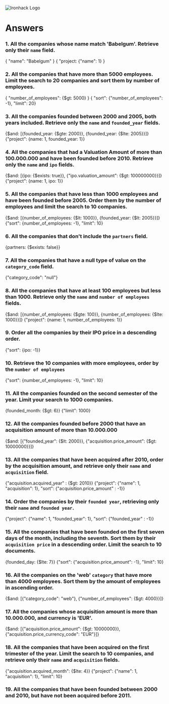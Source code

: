 ![Ironhack Logo](https://i.imgur.com/1QgrNNw.png)

# Answers

### 1. All the companies whose name match 'Babelgum'. Retrieve only their `name` field.

{ "name": "Babelgum" }
{ "project: {"name": 1} }

### 2. All the companies that have more than 5000 employees. Limit the search to 20 companies and sort them by **number of employees**.

{ "number_of_employees": {\$gt: 5000} }
{ "sort": {"number_of_employees": -1}, "limit": 20}

### 3. All the companies founded between 2000 and 2005, both years included. Retrieve only the `name` and `founded_year` fields.

{$and: [{founded_year: {$gte: 2000}}, {founded_year: {\$lte: 2005}}]}
{"project": {name: 1, founded_year: 1}}

### 4. All the companies that had a Valuation Amount of more than 100.000.000 and have been founded before 2010. Retrieve only the `name` and `ipo` fields.

{$and: [{ipo: {$exists: true}}, {"ipo.valuation_amount": {\$gt: 100000000}}]}
{"project": {name: 1, ipo: 1}}

### 5. All the companies that have less than 1000 employees and have been founded before 2005. Order them by the number of employees and limit the search to 10 companies.

{$and: [{number_of_employees: {$lt: 1000}}, {founded_year: {\$lt: 2005}}]}
{"sort": {number_of_employees: -1}, "limit": 10}

### 6. All the companies that don't include the `partners` field.

{partners: {\$exists: false}}

### 7. All the companies that have a null type of value on the `category_code` field.

{"category_code": "null"}

### 8. All the companies that have at least 100 employees but less than 1000. Retrieve only the `name` and `number of employees` fields.

{$and: [{number_of_employees: {$gte: 100}}, {number_of_employees: {\$lte: 1000}}]}
{"project": {name: 1, number_of_employees: 1}}

### 9. Order all the companies by their IPO price in a descending order.

{"sort": {ipo: -1}}

### 10. Retrieve the 10 companies with more employees, order by the `number of employees`

{"sort": {number_of_employees: -1}, "limit": 10}

### 11. All the companies founded on the second semester of the year. Limit your search to 1000 companies.

{founded_month: {\$gt: 6}}
{"limit": 1000}

### 12. All the companies founded before 2000 that have an acquisition amount of more than 10.000.000

{$and: [{"founded_year": {$lt: 2000}}, {"acquisition.price_amount": {\$gt: 10000000}}]}

### 13. All the companies that have been acquired after 2010, order by the acquisition amount, and retrieve only their `name` and `acquisition` field.

{"acquisition.acquired_year" : {\$gt: 2010}}
{"project": {"name": 1, "acquisition": 1}, "sort": {"acquisition.price_amount" : -1}}

### 14. Order the companies by their `founded year`, retrieving only their `name` and `founded year`.

{"project": {"name": 1, "founded_year": 1}, "sort": {"founded_year" : -1}}

### 15. All the companies that have been founded on the first seven days of the month, including the seventh. Sort them by their `acquisition price` in a descending order. Limit the search to 10 documents.

{founded_day: {\$lte: 7}}
{"sort": {"acquisition.price_amount": -1}, "limit": 10}

### 16. All the companies on the 'web' `category` that have more than 4000 employees. Sort them by the amount of employees in ascending order.

{$and: [{"category_code": "web"}, {"number_of_employees": {$gt: 4000}}]}

### 17. All the companies whose acquisition amount is more than 10.000.000, and currency is 'EUR'.

{$and: [{"acquisition.price_amount": {$gt: 10000000}}, {"acquisition.price_currency_code": "EUR"}]}

### 18. All the companies that have been acquired on the first trimester of the year. Limit the search to 10 companies, and retrieve only their `name` and `acquisition` fields.

{"acquisition.acquired_month": {\$lte: 4}}
{"project": {"name": 1, "acquisition": 1}, "limit": 10}

### 19. All the companies that have been founded between 2000 and 2010, but have not been acquired before 2011.

<!-- Your Code Goes Here -->
